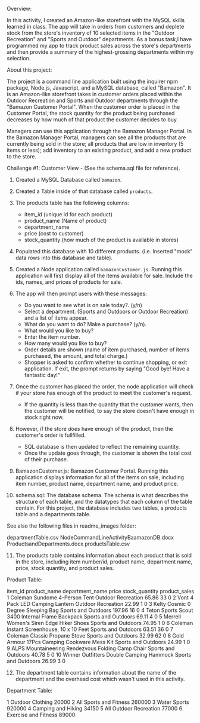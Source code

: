 Overview:

In this activity, I created an Amazon-like storefront with the MySQL skills learned in class. The app will take in orders from customers and deplete stock from the store's inventory of 10 selected items in the "Outdoor Recreation" and "Sports and Outdoor" departments. As a bonus task,I have programmed my app to track product sales across the store's departments and then provide a summary of the highest-grossing departments within my selection.  

About this project:

The project is a command line application built using the inquirer npm package, Node.js, Javascript, and a MySQL database, called "Bamazon". It is an Amazon-like storefront takes in customer orders placed within the Outdoor Recreation and Sports and Outdoor departments through the "Bamazon Customer Portal". When the customer order is placed in the Customer Portal, the stock quantity for the product being purchased decreases by how much of that product the customer decides to buy.

Managers can use this application through the Bamazon Manager Portal. In the Bamazon Manager Portal, managers can see all the products that are currently being sold in the store;  all products that are low in inventory (5 items or less); add inventory to an existing product, and add a new product to the store.

Challenge #1: Customer View - (See the schema.sql file for reference).

1. Created a MySQL Database called `bamazon`.

2. Created a Table inside of that database called `products`.

3. The products table has the following columns:

   * item_id (unique id for each product)
   * product_name (Name of product)
   * department_name
   * price (cost to customer)
   * stock_quantity (how much of the product is available in stores)


4. Populated this database with 10 different products. (i.e. Inserted "mock" data rows into this database and table).

5. Created a Node application called `bamazonCustomer.js`. Running this application will first display all of the items available for sale. Include the ids, names, and prices of products for sale.

6. The app will then prompt users with these messages:

   * Do you want to see what is on sale today?. (y/n)
   * Select a department. (Sports and Outdoors or Outdoor Recreation) and a list of items appear.
   * What do you want to do? Make a purchase? (y/n).
   * What would you like to buy?
   * Enter the item number.
   * How many would you like to buy?
   * Order details are shown (name of item purchased, number of items purchased, the amount, and total charge.)
   * Shopper is asked to confirm whether to continue shopping, or exit application.  If exit,
   the prompt returns by saying "Good bye! Have a fantastic day!"


7. Once the customer has placed the order, the node application will check if your store has enough of the product to meet the customer's request.

   * If the quantity is less than the quantity that the customer wants, then the customer
will be notified, to say the store doesn't have enough in stock right now. 

8. However, if the store _does_ have enough of the product, then the customer's order is fullfilled.
   * SQL database is then updated to reflect the remaining quantity.
   * Once the update goes through, the customer is shown the total cost of their purchase.

9. BamazonCustomer.js: Bamazon Customer Portal. Running this application displays information for all of the items on sale, including item number, product name, department name, and product price.

10. schema.sql: The database schema. The schema is what describes the structure of each table, and the datatypes that each column of the table contain. For this project, the database includes two tables, a products table and a departments table.

See also the following files in readme_images folder: 
 
departmentTable.csv
NodeCommandLineActivityBaamazonDB.docx
ProductsandDepartments.docx
productsTable.csv

11. The products table contains information about each product that is sold in the store, including item number/id, product name, department name, price, stock quantity, and product sales.

Product Table:

item_id	product_name	department_name	price	stock_quantity	product_sales
1	Coleman Sundome 4-Person Tent	Outdoor Recreation	65.86	33	0
2	Vont 4 Pack LED Camping Lantern	Outdoor Recreation	22.99	1	0
3	Kelty Cosmic 0 Degree Sleeping Bag	Sports and Outdoors	197.96	16	0
4	Teton Sports Scout 3400 Internal Frame Backpack	Sports and Outdoors	69.11	4	0
5	Merrell Women's Siren Edge Hiker Shoes	Sports and Outdoors	74.95	1	0
6	Coleman Instant Screenhouse, 10 x 10 Feet	Sports and Outdoors	63.51	36	0
7	Coleman Classic Propane Stove	Sports and Outdoors	32.99	62	0
8	Gold Armour 17Pcs Camping Cookware Mess Kit	Sports and Outdoors	24.99	1	0
9	ALPS Mountaineering Rendezvous Folding Camp Chair	Sports and Outdoors	40.78	5	0
10	Winner Outfitters Double Camping Hammock	Sports and Outdoors	26.99	3	0

12. The department table contains information about the name of the department and the overhead cost which wasn't used in this activity.

Department Table:

1	Outdoor Clothing	20000
2	All Sports and Fitness	260000
3	Water Sports	920000
4	Camping and Hiking	34150
5	All Outdoor Recreation	77000
6	Exercise and Fitness	89000
		















		